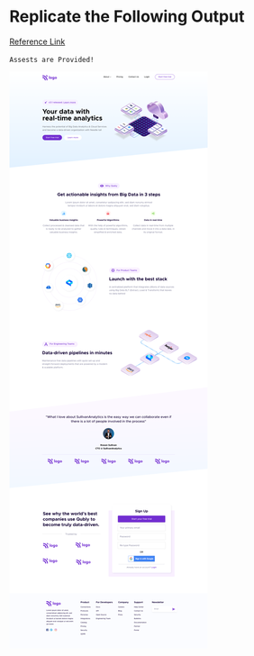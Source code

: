 # Replicate the Following Output
[Reference Link](https://data-analytics-landing-pages.netlify.app/)

`Assests are Provided!`

![Project 6](./Data%20Analytics%20Landing%20page.png)
